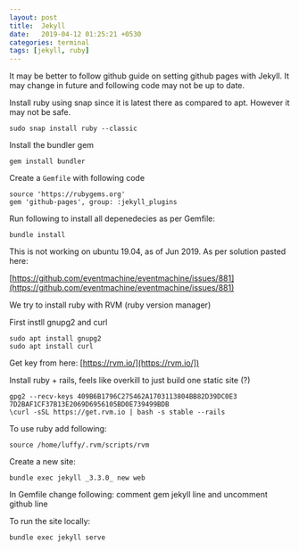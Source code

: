 ```yaml
---
layout: post
title:  Jekyll
date:   2019-04-12 01:25:21 +0530
categories: terminal
tags: [jekyll, ruby]
---
```


It may be better to follow github guide on setting github pages with Jekyll. It may change in future and following code may not be up to date.

Install ruby using snap since it is latest there as compared to apt. However it may not be safe.

```
sudo snap install ruby --classic
```

Install the bundler gem

```
gem install bundler
```

Create a `Gemfile` with following code

```
source 'https://rubygems.org'
gem 'github-pages', group: :jekyll_plugins
```

Run following to install all depenedecies as per Gemfile:

```
bundle install
```

This is not working on ubuntu 19.04, as of Jun 2019. As per solution pasted here:


[https://github.com/eventmachine/eventmachine/issues/881](https://github.com/eventmachine/eventmachine/issues/881)


We try to install ruby with RVM (ruby version manager)

First instll gnupg2 and curl
```
sudo apt install gnupg2
sudo apt install curl
```

Get key from here: [https://rvm.io/](https://rvm.io/])

Install ruby + rails, feels like overkill to just build one static site (?)

```
gpg2 --recv-keys 409B6B1796C275462A1703113804BB82D39DC0E3 7D2BAF1CF37B13E2069D6956105BD0E739499BDB
\curl -sSL https://get.rvm.io | bash -s stable --rails
```

To use ruby add following:
```
source /home/luffy/.rvm/scripts/rvm
```

Create a new site:
```
bundle exec jekyll _3.3.0_ new web
```

In Gemfile change following: comment gem jekyll line and uncomment github line

To run the site locally:
```
bundle exec jekyll serve
```
